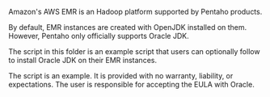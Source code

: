 Amazon's AWS EMR is an Hadoop platform supported by Pentaho products.

By default, EMR instances are created with OpenJDK installed on them. However, Pentaho only officially supports Oracle JDK.

The script in this folder is an example script that users can optionally follow to install Oracle JDK on their EMR instances.

The script is an example. It is provided with no warranty, liability, or expectations. The user is responsible for accepting the EULA with Oracle.
